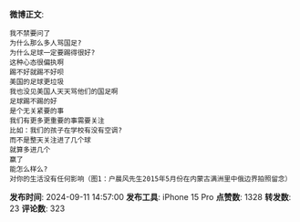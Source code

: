 **微博正文**: 
```
我不禁要问了
为什么那么多人骂国足?
为什么足球一定要踢得很好?
这种心态很偏执啊
踢不好就踢不好呗
美国的足球更垃圾
我也没见美国人天天骂他们的国足啊
足球踢不踢的好
是个无关紧要的事
我们有更多更重要的事需要关注
比如：我们的孩子在学校有没有空调?
而不是整天关注进了几个球
就算多进几个
赢了
能怎么样么?
对你的生活没有任何影响（图1：户晨风先生2015年5月份在内蒙古满洲里中俄边界拍照留念）
```
**发布时间**: 2024-09-11 14:57:00
**发布工具**: iPhone 15 Pro
**点赞数**: 1328
**转发数**: 23
**评论数**: 323
